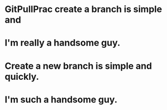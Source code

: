 # GitPullPrac create a branch is simple and
# I'm really a handsome guy.
# Create a new branch is simple and quickly.
# I'm such a handsome guy.
